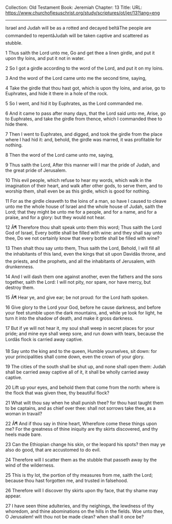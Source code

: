 Collection: Old Testament
Book: Jeremiah
Chapter: 13
Title: 
URL: https://www.churchofjesuschrist.org/study/scriptures/ot/jer/13?lang=eng

---

Israel and Judah will be as a rotted and decayed beltâThe people are commanded to repentâJudah will be taken captive and scattered as stubble.

1 Thus saith the Lord unto me, Go and get thee a linen girdle, and put it upon thy loins, and put it not in water.

2 So I got a girdle according to the word of the Lord, and put it on my loins.

3 And the word of the Lord came unto me the second time, saying,

4 Take the girdle that thou hast got, which is upon thy loins, and arise, go to Euphrates, and hide it there in a hole of the rock.

5 So I went, and hid it by Euphrates, as the Lord commanded me.

6 And it came to pass after many days, that the Lord said unto me, Arise, go to Euphrates, and take the girdle from thence, which I commanded thee to hide there.

7 Then I went to Euphrates, and digged, and took the girdle from the place where I had hid it: and, behold, the girdle was marred, it was profitable for nothing.

8 Then the word of the Lord came unto me, saying,

9 Thus saith the Lord, After this manner will I mar the pride of Judah, and the great pride of Jerusalem.

10 This evil people, which refuse to hear my words, which walk in the imagination of their heart, and walk after other gods, to serve them, and to worship them, shall even be as this girdle, which is good for nothing.

11 For as the girdle cleaveth to the loins of a man, so have I caused to cleave unto me the whole house of Israel and the whole house of Judah, saith the Lord; that they might be unto me for a people, and for a name, and for a praise, and for a glory: but they would not hear.

12 Â¶ Therefore thou shalt speak unto them this word; Thus saith the Lord God of Israel, Every bottle shall be filled with wine: and they shall say unto thee, Do we not certainly know that every bottle shall be filled with wine?

13 Then shalt thou say unto them, Thus saith the Lord, Behold, I will fill all the inhabitants of this land, even the kings that sit upon Davidâs throne, and the priests, and the prophets, and all the inhabitants of Jerusalem, with drunkenness.

14 And I will dash them one against another, even the fathers and the sons together, saith the Lord: I will not pity, nor spare, nor have mercy, but destroy them.

15 Â¶ Hear ye, and give ear; be not proud: for the Lord hath spoken.

16 Give glory to the Lord your God, before he cause darkness, and before your feet stumble upon the dark mountains, and, while ye look for light, he turn it into the shadow of death, and make it gross darkness.

17 But if ye will not hear it, my soul shall weep in secret places for your pride; and mine eye shall weep sore, and run down with tears, because the Lordâs flock is carried away captive.

18 Say unto the king and to the queen, Humble yourselves, sit down: for your principalities shall come down, even the crown of your glory.

19 The cities of the south shall be shut up, and none shall open them: Judah shall be carried away captive all of it, it shall be wholly carried away captive.

20 Lift up your eyes, and behold them that come from the north: where is the flock that was given thee, thy beautiful flock?

21 What wilt thou say when he shall punish thee? for thou hast taught them to be captains, and as chief over thee: shall not sorrows take thee, as a woman in travail?

22 Â¶ And if thou say in thine heart, Wherefore come these things upon me? For the greatness of thine iniquity are thy skirts discovered, and thy heels made bare.

23 Can the Ethiopian change his skin, or the leopard his spots? then may ye also do good, that are accustomed to do evil.

24 Therefore will I scatter them as the stubble that passeth away by the wind of the wilderness.

25 This is thy lot, the portion of thy measures from me, saith the Lord; because thou hast forgotten me, and trusted in falsehood.

26 Therefore will I discover thy skirts upon thy face, that thy shame may appear.

27 I have seen thine adulteries, and thy neighings, the lewdness of thy whoredom, and thine abominations on the hills in the fields. Woe unto thee, O Jerusalem! wilt thou not be made clean? when shall it once be?
